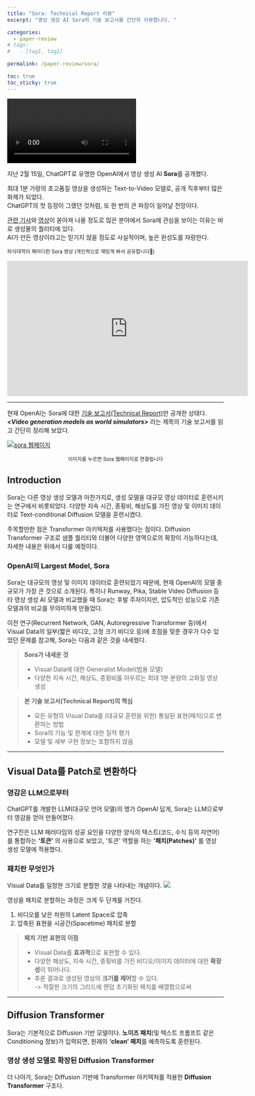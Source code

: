 ```yaml
---
title: "Sora: Technical Report 리뷰"
excerpt: "영상 생성 AI Sora의 기술 보고서를 간단히 리뷰합니다. "

categories: 
  - paper-review
# tags: 
#   - [tag1, tag2]

permalink: /paper-review/sora/ 

toc: true
toc_sticky: true
---
```


![](https://velog.velcdn.com/images/yuhyeon0809/post/2d9beb9a-b8c7-4098-86a3-79b1883b7002/image.mp4)

지난 2월 15일, ChatGPT로 유명한 OpenAI에서 영상 생성 AI **Sora**를 공개했다.  

최대 1분 가량의 초고품질 영상을 생성하는 Text-to-Video 모델로, 공개 직후부터 많은 화제가 되었다.  
ChatGPT의 첫 등장이 그랬던 것처럼, 또 한 번의 큰 파장이 일어날 전망이다. 

[관련 기사](https://www.aitimes.com/news/articleView.html?idxno=157296)와 [영상](https://www.youtube.com/watch?v=KEoE-XD_SiY&t=1s)이 쏟아져 나올 정도로 많은 분야에서 Sora에 관심을 보이는 이유는 바로 생성물의 퀄리티에 있다.  
AI가 만든 영상이라고는 믿기지 않을 정도로 사실적이며, 높은 완성도를 자랑한다.  

<sub> 피식대학이 패러디한 Sora 영상 (개인적으로 재밌게 봐서 공유합니다🤣)</sub>
<iframe width="560" height="315" src="https://www.youtube.com/embed/s9WiifS8p0g?si=gVi9FTrENLJI2r6J" title="YouTube video player" frameborder="0" allow="accelerometer; autoplay; clipboard-write; encrypted-media; gyroscope; picture-in-picture; web-share" allowfullscreen></iframe>  


---    


현재 OpenAI는 Sora에 대한 [기술 보고서(Technical Report)](https://openai.com/research/video-generation-models-as-world-simulators)만 공개한 상태다. ***<Video generation models as world simulators\>*** 라는 제목의 기술 보고서를 읽고 간단히 정리해 보았다.  

[![sora 웹페이지](https://velog.velcdn.com/images/yuhyeon0809/post/83a479cd-88ad-4157-a342-6ec781bac517/image.png)](https://openai.com/sora)
<center><sub> 이미지를 누르면 Sora 웹페이지로 연결됩니다 </sub></center>

## Introduction

Sora는 다른 영상 생성 모델과 마찬가지로, 생성 모델을 대규모 영상 데이터로 훈련시키는 연구에서 비롯되었다. 다양한 지속 시간, 종횡비, 해상도를 가진 영상 및 이미지 데이터로 Text-conditional Diffusion 모델을 훈련시켰다.  

주목할만한 점은 Transformer 아키텍처를 사용했다는 점이다. Diffusion Transformer 구조로 샘플 퀄리티와 더불어 다양한 영역으로의 확장이 가능하다는데, 자세한 내용은 뒤에서 다룰 예정이다.  

### OpenAI의 Largest Model, Sora

Sora는 대규모의 영상 및 이미지 데이터로 훈련되었기 때문에, 현재 OpenAI의 모델 중 규모가 가장 큰 것으로 소개된다. 특히나 Runway, Pika, Stable Video Diffusion 등 타 영상 생성 AI 모델과 비교했을 때 Sora는 후발 주자이지만, 압도적인 성능으로 기존 모델과의 비교를 무의미하게 만들었다.  

이전 연구(Recurrent Network, GAN, Autoregressive Transformer 등)에서 Visual Data의 일부(짧은 비디오, 고정 크기 비디오 등)에 초점을 맞춘 경우가 다수 있었던 문제를 참고해, Sora는 다음과 같은 것을 내세웠다. 

> **Sora가 내세운 것**
> - Visual Data에 대한 Generalist Model(범용 모델)
> - 다양한 지속 시간, 해상도, 종횡비를 아우르는 최대 1분 분량의 고화질 영상 생성  

> **본 기술 보고서(Technical Report)의 핵심**
> - 모든 유형의 Visual Data를 (대규모 훈련을 위한) 통일된 표현(패치)으로 변환하는 방법
> - Sora의 기능 및 한계에 대한 질적 평가
> - 모델 및 세부 구현 정보는 포함하지 않음  

---  

## Visual Data를 Patch로 변환하다

### 영감은 LLM으로부터  

ChatGPT를 개발한 LLM(대규모 언어 모델)의 명가 OpenAI 답게, Sora는 LLM으로부터 영감을 얻어 만들어졌다. 

연구진은 LLM 패러다임의 성공 요인을 다양한 양식의 텍스트(코드, 수식 등의 자연어)를 통합하는 **‘토큰’** 의 사용으로 보았고, '토큰' 역할을 하는 **'패치(Patches)'** 를 영상 생성 모델에 적용했다. 

### 패치란 무엇인가
Visual Data를 일정한 크기로 분할한 것을 나타내는 개념이다. 
![](https://velog.velcdn.com/images/yuhyeon0809/post/58686766-c0c6-4c40-9942-9174da33f503/image.png)


영상을 패치로 분할하는 과정은 크게 두 단계를 거친다.

1. 비디오를 낮은 차원의 Latent Space로 압축
2. 압축된 표현을 시공간(Spacetime) 패치로 분할

> **패치 기반 표현의 이점**
> - Visual Data를 **효과적**으로 표현할 수 있다. 
> - 다양한 해상도, 지속 시간, 종횡비를 가진 비디오/이미지 데이터에 대한 **확장성**이 뛰어나다. 
> - 추론 결과로 생성된 영상의 **크기를 제어**할 수 있다.  
> -> 적절한 크기의 그리드에 랜덤 초기화된 패치를 배열함으로써

---

## Diffusion Transformer  

Sora는 기본적으로 Diffusion 기반 모델이다. **노이즈 패치**(및 텍스트 프롬프트 같은 Conditioning 정보)가 입력되면, 원래의 **‘clean’ 패치**를 예측하도록 훈련된다.  

### 영상 생성 모델로 확장된 Diffusion Transformer

더 나아가, Sora는 Diffusion 기반에 Transformer 아키텍처를 적용한 **Diffusion Transformer** 구조다. 

















